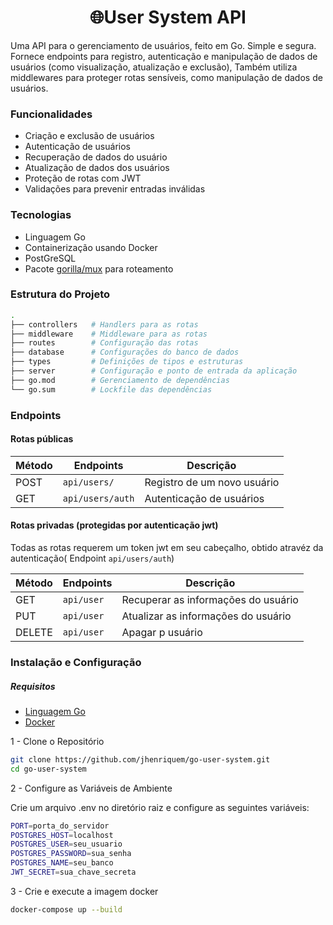 <h1 align="center"> 🌐User System API </h1>

Uma API para o gerenciamento de usuários, feito em Go. Simple e segura. Fornece endpoints para registro, autenticação e manipulação de dados de usuários (como visualização, atualização e exclusão), Também utiliza middlewares para proteger rotas sensíveis, como manipulação de dados de usuários.

### Funcionalidades

- Criação e exclusão de usuários
- Autenticação de usuários
- Recuperação de dados do usuário
- Atualização de dados dos usuários
- Proteção de rotas com JWT
- Validações para prevenir entradas inválidas

### Tecnologias 
- Linguagem Go 
- Containerização usando Docker 
- PostGreSQL 
- Pacote [gorilla/mux](https://github.com/gorilla/mux) para roteamento 

### Estrutura do Projeto
```bash
.
├── controllers   # Handlers para as rotas
├── middleware    # Middleware para as rotas
├── routes        # Configuração das rotas
├── database      # Configurações do banco de dados
├── types         # Definições de tipos e estruturas
├── server        # Configuração e ponto de entrada da aplicação
├── go.mod        # Gerenciamento de dependências
└── go.sum        # Lockfile das dependências
```

### Endpoints


#### Rotas públicas
| Método | Endpoints | Descrição |
|--------|-----------|-----------|
| POST   |`api/users/` | Registro de um novo usuário 
| GET    | `api/users/auth` | Autenticação de usuários

#### Rotas privadas (protegidas por autenticação jwt)
Todas as rotas requerem um token jwt em seu cabeçalho, obtido atravéz da autenticação( Endpoint `api/users/auth`) 

| Método | Endpoints | Descrição |
|--------|-----------|-----------|
| GET    | `api/user` | Recuperar as informações do usuário
| PUT    |`api/user` | Atualizar as informações do usuário
| DELETE |`api/user` | Apagar p usuário


### Instalação e Configuração

##### Requisitos
- [Linguagem Go](https://go.dev/)
- [Docker](https://www.docker.com/) 

1 - Clone o Repositório
```bash
git clone https://github.com/jhenriquem/go-user-system.git
cd go-user-system
```
2 - Configure as Variáveis de Ambiente

Crie um arquivo .env no diretório raiz e configure as seguintes variáveis:

```bash
PORT=porta_do_servidor
POSTGRES_HOST=localhost
POSTGRES_USER=seu_usuario
POSTGRES_PASSWORD=sua_senha
POSTGRES_NAME=seu_banco
JWT_SECRET=sua_chave_secreta
```

3 - Crie e execute a imagem docker 
```bash
docker-compose up --build
```

